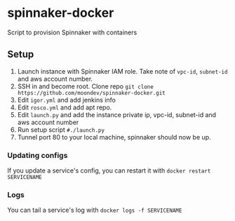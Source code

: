 # spinnaker-docker
Script to provision Spinnaker with containers

## Setup

1. Launch instance with Spinnaker IAM role. Take note of `vpc-id`, `subnet-id` and aws account number.
2. SSH in and become root. Clone repo `git clone https://github.com/moondev/spinnaker-docker.git`
3. Edit `igor.yml` and add jenkins info
4. Edit `rosco.yml` and add apt repo.
5. Edit `launch.py` and add the instance private ip, vpc-id, subnet-id and aws account number
6. Run setup script `#./launch.py`
7. Tunnel port 80 to your local machine, spinnaker should now be up.

### Updating configs

If you update a service's config, you can restart it with `docker restart SERVICENAME`

### Logs

You can tail a service's log with `docker logs -f SERVICENAME`
